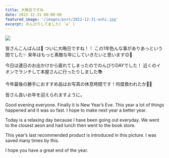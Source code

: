 ```yaml
---
title: 大晦日ですね
date: 2022-12-31 00:00:00
featured_image: '/images/post/2022-12-31-ashi.jpg'
excerpt: のんびりしてました( ˘ω˘ )
---
```


![](https://yutarochan.github.io/yurumina/images/post/2022-12-31-ashi.jpg)

皆さんこんばんは🌙
ついに大晦日ですね！！
この1年色んな事がありあっという間でした✨
来年はもっと素敵な年にしていきたいと思います😊🫶

今日は連日のお出かけから疲れてしまったのでのんびりDAYでした！
近くのイオンでランチして本屋さんに行ったりしました📚

今年最後の勝手におすすめ品はお写真の休息時間です！何度救われたか🥺🥺

皆さん良いお年を迎えられますように。

Good evening everyone. 
Finally it is New Year’s Eve. 
This year a lot of things happened and it was so fast. 
I hope to make next year a better year. 

Today is a relaxing day because I have been going out everyday. 
We went to the closest aeon and had lunch then went to the book store. 

This year’s last recommended product is introduced in this picture.  I was saved many times by this. 

I hope you have a great end of the year. 
